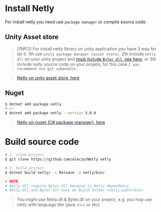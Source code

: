 # Install Netly
For install netly you need use ``package manager`` or compile source code.

## Unity Asset store
> [!INFO]
> For install netly library on unity application you have 3 way for do it: 1th use ``unity package manager (asset store)``, 2th include ``netly dll`` on your unity project and [must include ``Byter dll``, see here](https://github.com/alec1o/Byter), or 3th include netly source code on your projeto, for this case ``I you recommend use git submodule.``

> [Netly on unity asset store, here](https://assetstore.unity.com/packages/tools/network/225473)

## Nuget
```bash
$ dotnet add package netly
# or
$ dotnet add package netly --version 3.0.0
```
> [Netly on nuget (C# package manager), here](https://www.nuget.org/packages/Netly)


# Build source code
```bash
# 1. clone project
$ git clone https://github.com/alec1o/Netly netly 

# 2. build project
$ dotnet build netly/ -c Release -o netly/bin/

# NOTE:
# Netly.dll require Byter.dll because is Netly dependency
# Netly.dll and Byter.dll have on build folder <netly-path>/bin/
```
> You might use Netly.dll & Byter.dll on your project, e.g: you may use netly with language like (java, c++ or etc).
